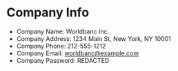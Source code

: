 # Company Info

* Company Name: Worldbanc Inc.
* Company Address: 1234 Main St, New York, NY 10001
* Company Phone: 212-555-1212
* Company Email: worldbanc@example.com 
* Company Password: REDACTED
